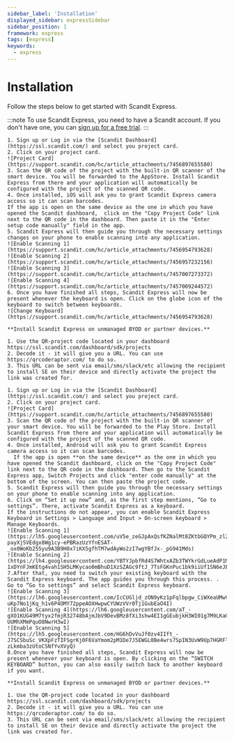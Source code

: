 ```yaml
---
sidebar_label: 'Installation'
displayed_sidebar: expressSidebar
sidebar_position: 1
framework: express
tags: [express]
keywords:
  - express
---
```


# Installation

Follow the steps below to get started with Scandit Express.

:::note
To use Scandit Express, you need to have a Scandit account. If you don't have one, you can [sign up for a free trial](https://ssl.scandit.com/dashboard/sign-up?p=express-trial).
:::

<Tabs>
  <TabItem value="iOS" label="iOS">

    1. Sign up or Log in via the [Scandit Dashboard](https://ssl.scandit.com/) and select you project card.
    2. Click on your project card. 
    ![Project Card](https://support.scandit.com/hc/article_attachments/7456897655580)
    3. Scan the QR code of the project with the built-in QR scanner of the smart device. You will be forwarded to the AppStore. Install Scandit Express from there and your application will automatically be configured with the project of the scanned QR code.
    4. Once installed, iOS will ask you to grant Scandit Express camera access so it can scan barcodes.
    If the app is open on the same device as the one in which you have opened the Scandit dashboard,  click on the "Copy Project Code" link next to the QR code in the dashboard. Then paste it in the "Enter setup code manually" field in the app.
    5. Scandit Express will then guide you through the necessary settings changes on your phone to enable scanning into any application.
    ![Enable Scanning 1](https://support.scandit.com/hc/article_attachments/7456954793628)
    ![Enable Scanning 2](https://support.scandit.com/hc/article_attachments/7456957232156)
    ![Enable Scanning 3](https://support.scandit.com/hc/article_attachments/7457007273372)
    ![Enable Scanning 4](https://support.scandit.com/hc/article_attachments/7457009244572)
    6. Once you have finished all steps, Scandit Express will now be present whenever the keyboard is open. Click on the globe icon of the keyboard to switch between keyboards.
    ![Change Keyboard](https://support.scandit.com/hc/article_attachments/7456954793628)

    **Install Scandit Express on unmanaged BYOD or partner devices.**

    1. Use the QR-project code located in your dashboard https://ssl.scandit.com/dashboard/sdk/projects
    2. Decode it - it will give you a URL. You can use https://qrcoderaptor.com/ to do so.
    3. This URL can be sent via email/sms/slack/etc allowing the recipient to install SE on their device and directly activate the project the link was created for.

  </TabItem>

  <TabItem value="android" label="Android">

    1. Sign up or Log in via the [Scandit Dashboard](https://ssl.scandit.com/) and select you project card.
    2. Click on your project card. 
    ![Project Card](https://support.scandit.com/hc/article_attachments/7456897655580)
    3. Scan the QR code of the project with the built-in QR scanner of your smart device. You will be forwarded to the Play Store. Install Scandit Express from there and your application will automatically be configured with the project of the scanned QR code.
    4. Once installed, Android will ask you to grant Scandit Express camera access so it can scan barcodes.
      If the app is open **on the same device** as the one in which you have opened the Scandit dashboard, click on the "Copy Project Code" link next to the QR code in the dashboard. Then go to the Scandit Express app, Switch Projects and click "enter code manually" at the bottom of the screen. You can then paste the project code.
    5. Scandit Express will then guide you through the necessary settings on your phone to enable scanning into any application.
    6. Click on “Set it up now” and, as the first step mentions, “Go to settings”. There, activate Scandit Express as a keyboard.
    If the instructions do not appear, you can enable Scandit Express Keyboard in Settings > Language and Input > On-screen keyboard > Manage Keyboards.
    ![Enable Scanning 1](https://lh5.googleusercontent.com/uV5e_zeGJpAxQsfKZNalMt8ZKtbGQYPm_zl2IOkJLgHvgCT5doanyfSl_-payXjSVEdgx8Wg1cy-ePBRazUzYfnESAT-_ox0WoKb255yu9A3B9H0x7iKX5gfhTM7wdAyWo2zI7wgYBfJx-_pG941Mds)
    ![Enable Scanning 2](https://lh4.googleusercontent.com/YBTYJpbfRd4S7WhtxAZb3TWYkrGdLueAdP1MHkK-1xDYnFJmKEtg4vah1SH5LMKycao0mBhuD1XzSZAGc9ftJ_7TsFGKnPuc1bk9iiUf1SN6eJE4FMMmA0U9WyUlJwAVuxCoqXlBu2K7nshCVS7ROUQ)
    7.After that, you need to switch your existing keyboard with the Scandit Express keyboard. The app guides you through this process. . Go to “Go to settings” and select Scandit Express keyboard.
    ![Enable Scanning 3](https://lh6.googleusercontent.com/IcCUGljd_zON9yKz1pFqlbpgw_CiWXeaUMwV8Z55U3L2Yk9c5np9kxoF5a2iQ4FG6uVCdYARYWh1IC0d4hRPxVGjWMYNrnO_Mq-uKp7No1jKq_h1v6P4OMY72ppeAOXHwpwCYUWzVVr0Tj1GubEaO4I)
    ![Enable Scanning 4](https://lh6.googleusercontent.com/aT_-gXO1KUG49M7tyx2fmjR32748bAjmJbV9DevBMz8fXi3shw4EI1gGEubjkH3WI01g7M9LKaGkIJCa57hQWTmFMktyvl5f2bhNAcwNNHwks72ffH3OYWuI_8I13loSf9k-UUMhXMmPquO8NwrH3wI)
    ![Enable Scanning 5](https://lh5.googleusercontent.com/HG6hDvVuJf0zv4IIft_-J7SCSbuSc_VKXpFzTIFSgrKj0F6VaYmom2pM1De7J5EWGL0Be4wrs7SpIN3UvW9Up7HGRFl156P5iLf9UKKaiDzH3VTyVv7n5TbHrgnwKyiBC-zLkmba3zUtoCSNfYvXVyQ)
    8.Once you have finished all steps, Scandit Express will now be present whenever your keyboard is open. By clicking on the “SWITCH KEYBOARD” button, you can also easily switch back to another keyboard if you want.

    **Install Scandit Express on unmanaged BYOD or partner devices.**

    1. Use the QR-project code located in your dashboard https://ssl.scandit.com/dashboard/sdk/projects
    2. Decode it - it will give you a URL. You can use https://qrcoderaptor.com/ to do so.
    3. This URL can be sent via email/sms/slack/etc allowing the recipient to install SE on their device and directly activate the project the link was created for.

  </TabItem>
</Tabs>
